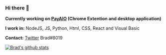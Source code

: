 ### Hi there 👋
**Currently working on [PayAIO](https://twitter.com/payaio) (Chrome Extention and desktop application)**

**I work in:** NodeJS, JS, Python, Html, CSS, React and Visual Basic

**Contact:**
[Twitter](https://twitter.com/spicey)
Brad#8019

[![Brad's github stats](https://github-readme-stats.vercel.app/api?username=bypasses&show_icons=true&theme=radical)](https://github.com/anuraghazra/github-readme-stats)
